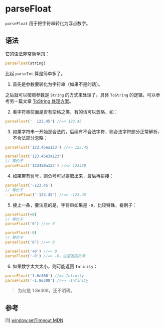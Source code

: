 # parseFloat

`parseFloat` 用于把字符串转化为浮点数字。

## 语法

它的语法非常简单[[1]](#参考)：

```js
parseFloat(string)
```

比起 `parseInt` 算是简单多了。

1. 首先是参数要转化为字符串（如果不是的话）。

之后就可以按照参数是 `String` 的方式来处理了。具体 `ToString` 的逻辑，可以参考另一篇文章 [ToString 处理方案](/js-basic/toString.html)。

2. 看字符串前面是否有空格之类，有的话可以忽略，如：

```js
parseFloat('  123.45') //=> 123.45
```

3. 如果字符串一开始是合法的，后续有不合法字符，则合法字符部分正常解析，不合法部分忽略：

```js
parseFloat('123.45ea123') //=> 123.45

parseFloat('123.45e3a123')
// 等价于
parseFloat('123450a123') //=> 123450
```

4. 如果带有负号，则负号可以提取出来，最后再拼接：

```js
parseFloat('-123.45')
// 等价于
- parseFloat('-123.45') //=> -123.45
```

5. 接上一条，要注意的是，字符串如果是 `-0`，比较特殊，看例子：

```js
parseFloat(+0)
// 等价于
parseFloat('0') //=> 0

parseFloat(-0)
// 等价于
parseFloat('0') //=> 0

parseFloat('+0') //=> 0
parseFloat('-0') //=> -0，这里返回负零
```

6. 如果数字太大太小，则可能返回 `Infinity`：

```js
parseFloat('1.8e308') //=> Infinity
parseFloat('-1.8e308') //=> -Infinity
```

> 为何是 1.8e308，还不明确。

## 参考

[1] [window.setTimeout MDN](https://developer.mozilla.org/zh-CN/docs/Web/API/setTimeout)
